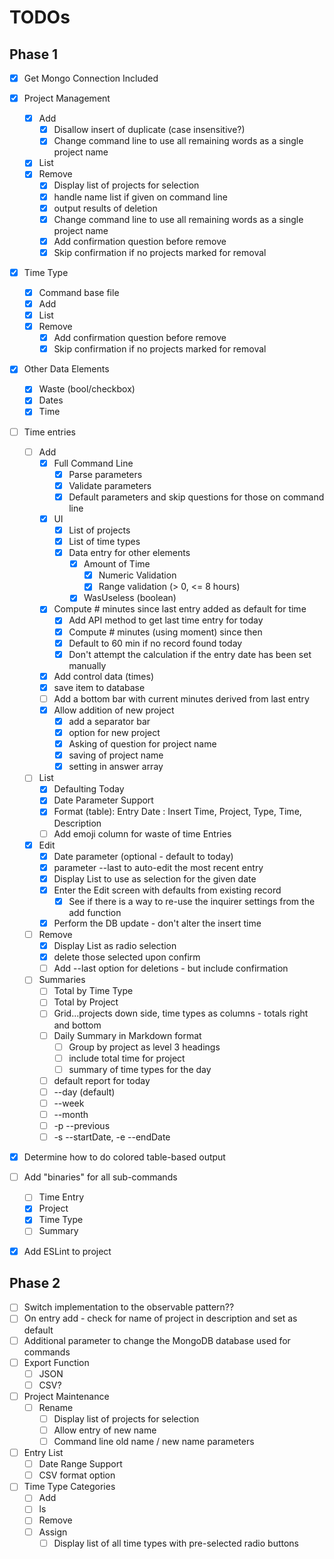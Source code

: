 # TODOs

## Phase 1

- [x] Get Mongo Connection Included
- [x] Project Management
    - [x] Add
        - [x] Disallow insert of duplicate (case insensitive?)
        - [x] Change command line to use all remaining words as a single project name
    - [x] List
    - [x] Remove
        - [x] Display list of projects for selection
        - [x] handle name list if given on command line
        - [x] output results of deletion
        - [x] Change command line to use all remaining words as a single project name
        - [x] Add confirmation question before remove
        - [x] Skip confirmation if no projects marked for removal
- [x] Time Type
    - [x] Command base file
    - [x] Add
    - [x] List
    - [x] Remove
        - [x] Add confirmation question before remove
        - [x] Skip confirmation if no projects marked for removal
- [x] Other Data Elements
    - [x] Waste (bool/checkbox)
    - [x] Dates
    - [x] Time
- [ ] Time entries
    - [ ] Add
        - [x] Full Command Line
            - [x] Parse parameters
            - [x] Validate parameters
            - [x] Default parameters and skip questions for those on command line
        - [x] UI
            - [x] List of projects
            - [x] List of time types
            - [x] Data entry for other elements
                - [x] Amount of Time
                    - [x] Numeric Validation
                    - [x] Range validation (> 0, <= 8 hours)
                - [x] WasUseless (boolean)
        - [x] Compute # minutes since last entry added as default for time
            - [x] Add API method to get last time entry for today
            - [x] Compute # minutes (using moment) since then
            - [x] Default to 60 min if no record found today
            - [x] Don't attempt the calculation if the entry date has been set manually
        - [x] Add control data (times)
        - [x] save item to database
        - [ ] Add a bottom bar with current minutes derived from last entry
        - [x] Allow addition of new project
            - [x] add a separator bar
            - [x] option for new project
            - [x] Asking of question for project name
            - [x] saving of project name
            - [x] setting in answer array
    - [ ] List
        - [x] Defaulting Today
        - [x] Date Parameter Support
        - [x] Format (table): Entry Date : Insert Time, Project, Type, Time, Description
        - [ ] Add emoji column for waste of time Entries
    - [x] Edit
        - [x] Date parameter (optional - default to today)
        - [x] parameter --last to auto-edit the most recent entry
        - [x] Display List to use as selection for the given date
        - [x] Enter the Edit screen with defaults from existing record
            - [x] See if there is a way to re-use the inquirer settings from the add function
        - [x] Perform the DB update - don't alter the insert time
    - [ ] Remove
        - [x] Display List as radio selection
        - [x] delete those selected upon confirm
        - [ ] Add --last option for deletions - but include confirmation
    - [ ] Summaries
        - [ ] Total by Time Type
        - [ ] Total by Project
        - [ ] Grid...projects down side, time types as columns - totals right and bottom
        - [ ] Daily Summary in Markdown format
            - [ ] Group by project as level 3 headings
            - [ ] include total time for project
            - [ ] summary of time types for the day
        - [ ] default report for today
        - [ ] --day (default)
        - [ ] --week
        - [ ] --month
        - [ ] -p --previous
        - [ ] -s --startDate, -e --endDate
- [x] Determine how to do colored table-based output
- [ ] Add "binaries" for all sub-commands
    - [ ] Time Entry
    - [x] Project
    - [x] Time Type
    - [ ] Summary
- [x] Add ESLint to project


## Phase 2

- [ ] Switch implementation to the observable pattern??
- [ ] On entry add - check for name of project in description and set as default
- [ ] Additional parameter to change the MongoDB database used for commands
- [ ] Export Function
    - [ ] JSON
    - [ ] CSV?
- [ ] Project Maintenance
    - [ ] Rename
        - [ ] Display list of projects for selection
        - [ ] Allow entry of new name
        - [ ] Command line old name / new name parameters
- [ ] Entry List
    - [ ] Date Range Support
    - [ ] CSV format option
- [ ] Time Type Categories
    - [ ] Add
    - [ ] ls
    - [ ] Remove
    - [ ] Assign
        - [ ] Display list of all time types with pre-selected radio buttons
